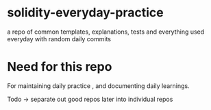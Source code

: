 # solidity-everyday-practice
a repo of common templates, explanations, tests and everything used everyday with random daily commits

# Need for this repo

For maintaining daily practice , and documenting daily learnings.

Todo -> separate out good repos later into individual repos
